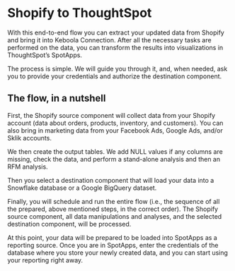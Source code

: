 # Shopify to ThoughtSpot

With this end-to-end flow you can extract your updated data from Shopify and bring it into Keboola Connection. After all the necessary tasks are performed on the data, you can transform the results into visualizations in ThoughtSpot’s SpotApps.

The process is simple. We will guide you through it, and, when needed, ask you to provide your credentials and authorize the destination component.

## The flow, in a nutshell

First, the Shopify source component will collect data from your Shopify account (data about orders, products, inventory, and customers). You can also bring in marketing data from your Facebook Ads, Google Ads, and/or Sklik accounts.

We then create the output tables. We add NULL values if any columns are missing, check the data, and perform a stand-alone analysis and then an RFM analysis.

Then you select a destination component that will load your data into a Snowflake database or a Google BigQuery dataset.

Finally, you will schedule and run the entire flow (i.e., the sequence of all the prepared, above mentioned steps, in the correct order). The Shopify source component, all data manipulations and analyses, and the selected destination component, will be processed.

At this point, your data will be prepared to be loaded into SpotApps as a reporting source. Once you are in SpotApps, enter the credentials of the database where you store your newly created data, and you can start using your reporting right away.






